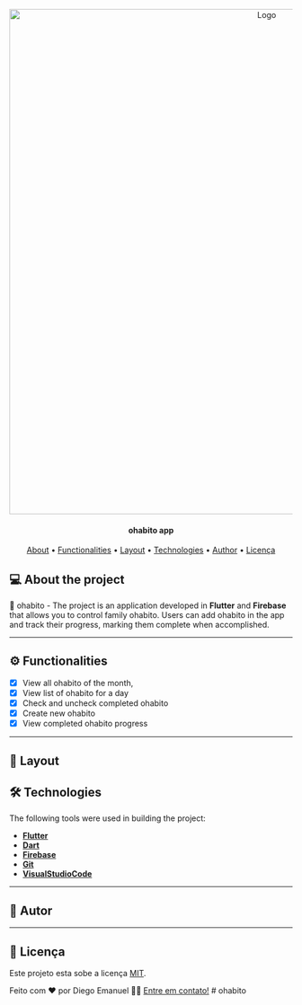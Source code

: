 
<p align="center">
    <img src="https://github.com/IagoAntunes/ohabito/blob/master/assets/github/capa.png" alt="Logo" width="900">
</p>

<h4 align="center"> 
	ohabito app
</h4>

<p align="center">
 <a href="#-About">About</a> •
 <a href="#-functionalities">Functionalities</a> •
 <a href="#-layout">Layout</a> • 
 <a href="#-technologies">Technologies</a> • 
 <a href="#-author">Author</a> • 
 <a href="#user-content--licença">Licença</a>
</p>


## 💻 About the project

:notebook: ohabito  - The project is an application developed in <b>Flutter</b> and <b>Firebase</b> that allows you to control family ohabito. Users can add ohabito in the app and track their progress, marking them complete when accomplished.

---

## ⚙️ Functionalities

- [x] View all ohabito of the month,
- [x] View list of ohabito for a day
- [x] Check and uncheck completed ohabito
- [x] Create new ohabito
- [X] View completed ohabito progress

---

## 🎨 Layout

<a>
  
  
    
</a>

## 🛠 Technologies


The following tools were used in building the project:

-   **[Flutter](https://flutter.dev/)**
-   **[Dart](https://dart.dev/)**
-   **[Firebase](https://firebase.google.com/?hl=pt)**
-   **[Git](https://git-scm.com/)**
-   **[VisualStudioCode](https://code.visualstudio.com/)**

---
## 🦸 Autor


<Diego Emanuel>

---

## 📝 Licença

Este projeto esta sobe a licença [MIT](./LICENSE).

Feito com ❤️ por Diego Emanuel 👋🏽 [Entre em contato!](https://www.linkedin.com/in/diego-emanuel/)
#   o h a b i t o  
 